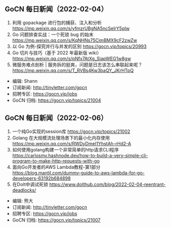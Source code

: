 ## GoCN 每日新闻（2022-02-04）

1. 利用 gopackage 进行包的捕获、注入和分析 https://mp.weixin.qq.com/s/yfmzrUBgNA5ncSelrY5pIw
2. Go 问题排查实战：一个死锁 bug 的始末 https://mp.weixin.qq.com/s/KqNHNs75CimBMX9cF2zwZw
3. 以 Go 为例-探究并行与并发的区别 https://gocn.vip/topics/20993
4. Go 切片与技巧（基于 2022 年最新版 wiki）https://mp.weixin.qq.com/s/pNfx7AtXg_SiapWEG1w8gw
5. 微服务难点剖析 | 服务拆的挺爽，问题是日志该怎么串联起来呢？ https://mp.weixin.qq.com/s/T_RVBs4Kw3baQY_JKrHTpQ

- 编辑: Shann
- 订阅新闻: http://tinyletter.com/gocn
- 招聘专区: https://gocn.vip/jobs
- GoCN 归档: https://gocn.vip/topics/21004


## GoCN 每日新闻（2022-02-06）

1. 一个纯Go实现的session库 https://gocn.vip/topics/21002
2. Golang 在大规模流处理场景下的最小化内存使用 https://mp.weixin.qq.com/s/RWDyDmeI1YhstAh-rHd2-A
3. 如何使用golang构建一个非常简单的http请求CLI程序 https://carlosmv.hashnode.dev/how-to-build-a-very-simple-cli-program-to-make-http-requests-with-go
4. 面向Go开发者的AWS Lambda教程-第1部分 https://blog.mantil.com/dummy-guide-to-aws-lambda-for-go-developers-63192b684898
5. 在Dolt中调试死锁 https://www.dolthub.com/blog/2022-02-04-reentrant-deadlocks/

- 编辑: 熊大
- 订阅新闻: http://tinyletter.com/gocn
- 招聘专区: https://gocn.vip/jobs
- GoCN 归档: https://gocn.vip/topics/21007
